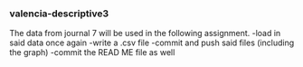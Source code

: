 ### valencia-descriptive3 ###

The data from journal 7 will be used in the following assignment.
-load in said data once again
-write a .csv file
-commit and push said files (including the graph)
-commit the READ ME file as well
